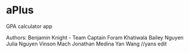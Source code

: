 # aPlus
GPA calculator app

Authors:
Benjamin Knight - Team Captain
Foram Khatiwala
Bailey Nguyen
Julia Nguyen
Vinson Mach
Jonathan Medina
Yan Wang //yans edit

